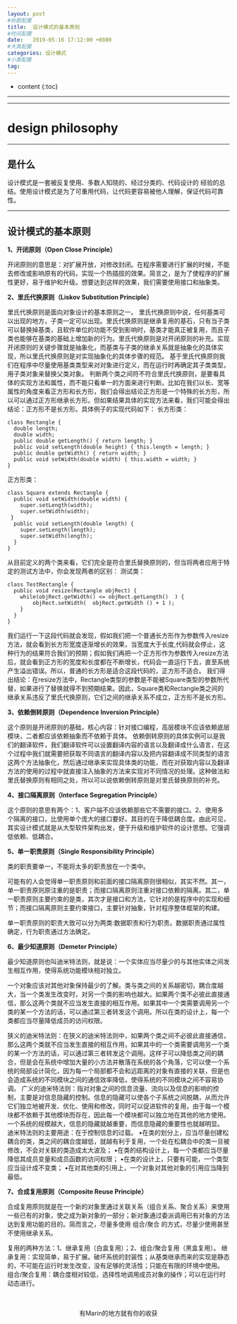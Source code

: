 ```yaml
---
layout: post
#标题配置
title:  设计模式的基本原则
#时间配置
date:   2019-05-16 17:12:00 +0800
#大类配置
categories: 设计模式
#小类配置
tag: 
---
```


* content
{:toc}
---
---

# design philosophy

---

## 是什么
设计模式是一套被反复使用、多数人知晓的、经过分类的、代码设计的 经验的总结。使用设计模式是为了可重用代码，让代码更容易被他人理解，保证代码可靠性。

---

## 设计模式的基本原则
<b>1、开闭原则（Open Close Principle）</b>

开闭原则的意思是：对扩展开放，对修改封闭。在程序需要进行扩展的时候，不能去修改或影响原有的代码，实现一个热插拔的效果。简言之，是为了使程序的扩展性更好，易于维护和升级。想要达到这样的效果，我们需要使用接口和抽象类。

<b>2、里氏代换原则（Liskov Substitution Principle）</b>

里氏代换原则是面向对象设计的基本原则之一。 里氏代换原则中说，任何基类可以出现的地方，子类一定可以出现。里氏代换原则是继承复用的基石，只有当子类可以替换掉基类，且软件单位的功能不受到影响时，基类才能真正被复用，而且子类也能够在基类的基础上增加新的行为。里氏代换原则是对开闭原则的补充。实现开闭原则的关键步骤就是抽象化，而基类与子类的继承关系就是抽象化的具体实现，所以里氏代换原则是对实现抽象化的具体步骤的规范。
基于里氏代换原则我们在程序中尽量使用基类类型来对对象进行定义，而在运行时再确定其子类类型，用子类对象来替换父类对象。
判断两个类之间符不符合里氏代换原则，是要看具体的实现方法和属性，而不能只看单一的方面来进行判断。比如在我们以长、宽等属性的角度来看正方形和长方形，我们会得出结论正方形是一个特殊的长方形，所以可以通过正方形继承长方形。但如果结果具体的实现方法来看，我们可能会得出结论：正方形不是长方形。具体例子的实现代码如下：
长方形类：
```
class Rectangle {
  double length;
  double width;
  public double getLength() { return length; } 
  public void setLength(double height) { this.length = length; }   
  public double getWidth() { return width; }
  public void setWidth(double width) { this.width = width; } 
}
```
正方形类：
```
class Square extends Rectangle {
  public void setWidth(double width) {
    super.setLength(width);
    super.setWidth(width);   
 }
  public void setLength(double length) { 
    super.setLength(length);
    super.setWidth(length);   
  } 
}
```
从目前定义的两个类来看，它们完全是符合里氏替换原则的，但当将两者应用于特定的测试方法中，你会发现两者的区别：
测试类：
```
class TestRectangle {
  public void resize(Rectangle objRect) {
    while(objRect.getWidth() <= objRect.getLength()  ) {
        objRect.setWidth(  objRect.getWidth () + 1 );
    }
  }
}
```
我们运行一下这段代码就会发现，假如我们把一个普通长方形作为参数传入resize方法，就会看到长方形宽度逐渐增长的效果，当宽度大于长度,代码就会停止，这种行为的结果符合我们的预期；假如我们再把一个正方形作为参数传入resize方法后，就会看到正方形的宽度和长度都在不断增长，代码会一直运行下去，直至系统产生溢出错误。所以，普通的长方形是适合这段代码的，正方形不适合。
我们得出结论：在resize方法中，Rectangle类型的参数是不能被Square类型的参数所代替，如果进行了替换就得不到预期结果。因此，Square类和Rectangle类之间的继承关系违反了里氏代换原则，它们之间的继承关系不成立，正方形不是长方形。

<b>3、依赖倒转原则（Dependence Inversion Principle）</b>

这个原则是开闭原则的基础，核心内容：针对接口编程，高层模块不应该依赖底层模块，二者都应该依赖抽象而不依赖于具体。
依赖倒转原则的具体实例可以是我们的翻译软件，我们翻译软件可以设置翻译内容的语言以及翻译成什么语言，在这个过程中我们就需要把获取不同语言的翻译内容以及把内容翻译成不同类型的语言这两个方法抽象化，然后通过继承来实现具体类的功能，而在对获取内容以及翻译方法的使用的过程中就直接注入抽象的方法来实现对不同情况的处理。这种做法和里氏替换原则有相同之处，所以可以说依赖倒转原则是对里氏替换原则的补充。

<b>4、接口隔离原则（Interface Segregation Principle）</b>

这个原则的意思有两个：1、客户端不应该依赖那些它不需要的接口。2、使用多个隔离的接口，比使用单个庞大的接口要好。其目的在于降低耦合度。由此可见，其实设计模式就是从大型软件架构出发，便于升级和维护软件的设计思想。它强调低依赖、低耦合。

<b>5、单一职责原则（Single Responsibility Principle）</b>

类的职责要单一，不能将太多的职责放在一个类中。

可能有的人会觉得单一职责原则和前面的接口隔离原则很相似，其实不然。其一，单一职责原则原注重的是职责；而接口隔离原则注重对接口依赖的隔离。其二，单一职责原则主要约束的是类，其次才是接口和方法，它针对的是程序中的实现和细节；而接口隔离原则主要约束接口，主要针对抽象，针对程序整体框架的构建。

单一职责原则的职责大致可以分为两类:数据职责和行为职责。数据职责通过属性确定，行为职责通过方法确定。

<b>6、最少知道原则（Demeter Principle）</b>

最少知道原则也叫迪米特法则，就是说：一个实体应当尽量少的与其他实体之间发生相互作用，使得系统功能模块相对独立。

一个对象应该对其他对象保持最少的了解。类与类之间的关系越密切，耦合度越大，当一个类发生改变时，对另一个类的影响也越大。如果两个类不必彼此直接通信，那么这两个类就不应当发生直接的相互作用。如果其中一个类需要调用另一个类的某一个方法的话，可以通过第三者转发这个调用。所以在类的设计上，每一个类都应当尽量降低成员的访问权限。

狭义的迪米特法则：在狭义的迪米特法则中，如果两个类之间不必彼此直接通信，那么这两个类就不应当发生直接的相互作用，如果其中的一个类需要调用另一个类的某一个方法的话，可以通过第三者转发这个调用。这样子可以降低类之间的耦合，但是会在系统中增加大量的小方法并散落在系统的各个角落，它可以使一个系统的局部设计简化，因为每一个局部都不会和远距离的对象有直接的关联，但是也会造成系统的不同模块之间的通信效率降低，使得系统的不同模块之间不容易协调。
广义的迪米特法则：指对对象之间的信息流量、流向以及信息的影响的控制，主要是对信息隐藏的控制。信息的隐藏可以使各个子系统之间脱耦，从而允许它们独立地被开发、优化、使用和修改，同时可以促进软件的复用，由于每一个模块都不依赖于其他模块而存在，因此每一个模块都可以独立地在其他的地方使用。一个系统的规模越大，信息的隐藏就越重要，而信息隐藏的重要性也就越明显。
迪米特法则的主要用途：在于控制信息的过载。
•在类的划分上，应当尽量创建松耦合的类，类之间的耦合度越低，就越有利于复用，一个处在松耦合中的类一旦被修改，不会对关联的类造成太大波及；
•在类的结构设计上，每一个类都应当尽量降低其成员变量和成员函数的访问权限；
•在类的设计上，只要有可能，一个类型应当设计成不变类；
•在对其他类的引用上，一个对象对其他对象的引用应当降到最低。

<b>7、合成复用原则（Composite Reuse Principle）</b>

合成复用原则就是在一个新的对象里通过关联关系（组合关系、聚合关系）来使用一些已有的对象，使之成为新对象的一部分；新对象通过委派调用已有对象的方法达到复用功能的目的。简而言之，尽量多使用 组合/聚合 的方式，尽量少使用甚至不使用继承关系。

复用的两种方法：1、继承复用（白盒复用）；2、组合/聚合复用（黑盒复用）。
继承复用：实现简单，易于扩展。破坏系统的封装性；从基类继承而来的实现是静态的，不可能在运行时发生改变，没有足够的灵活性；只能在有限的环境中使用。
组合/聚合复用：耦合度相对较低，选择性地调用成员对象的操作；可以在运行时动态进行。

<br>

<br>

<center>有Marin的地方就有你的收获</center>